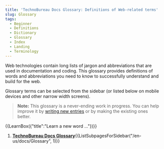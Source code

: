 ```yaml
---
title: 'TechnoBureau Docs Glossary: Definitions of Web-related terms'
slug: Glossary
tags:
  - Beginner
  - Definitions
  - Dictionary
  - Glossary
  - Index
  - Landing
  - Terminology
---
```

Web technologies contain long lists of jargon and abbreviations that are used in documentation and coding. This glossary provides definitions of words and abbreviations you need to know to successfully understand and build for the web.

Glossary terms can be selected from the sidebar (or listed below on mobile devices and other narrow width screens).

> **Note:** This glossary is a never-ending work in progress. You can help improve it by [writing new entries](/en-US/docs/MDN/Contribute/Howto/Write_a_new_entry_in_the_Glossary) or by making the existing ones better.

{{LearnBox({"title":"Learn a new word ..."})}}

<section id="Quick_links">
 <ol>
  <li><strong><a href="/en-US/docs/Glossary">TechnoBureau Docs Glossary</a></strong>{{ListSubpagesForSidebar("/en-us/docs/Glossary", 1)}}</li>
 </ol>
</section>
